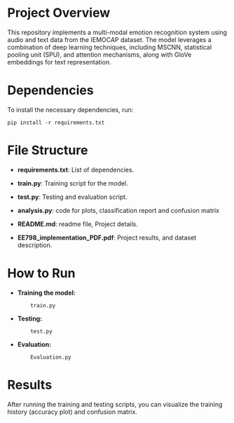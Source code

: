 # Project Overview

This repository implements a multi-modal emotion recognition system
using audio and text data from the IEMOCAP dataset. The model leverages
a combination of deep learning techniques, including MSCNN, statistical
pooling unit (SPU), and attention mechanisms, along with GloVe
embeddings for text representation.

# Dependencies

To install the necessary dependencies, run:

    pip install -r requirements.txt

# File Structure

-   **requirements.txt**: List of dependencies.

-   **train.py**: Training script for the model.

-   **test.py**: Testing and evaluation script.

-   **analysis.py**: code for plots, classification report and confusion
    matrix

-   **README.md**: readme file, Project details.

-   **EE798_implementation_PDF.pdf**: Project results, and dataset description.

# How to Run

-   **Training the model:**

            train.py

-   **Testing:**

            test.py

-   **Evaluation:**

            Evaluation.py

# Results

After running the training and testing scripts, you can visualize the
training history (accuracy plot) and confusion matrix.
